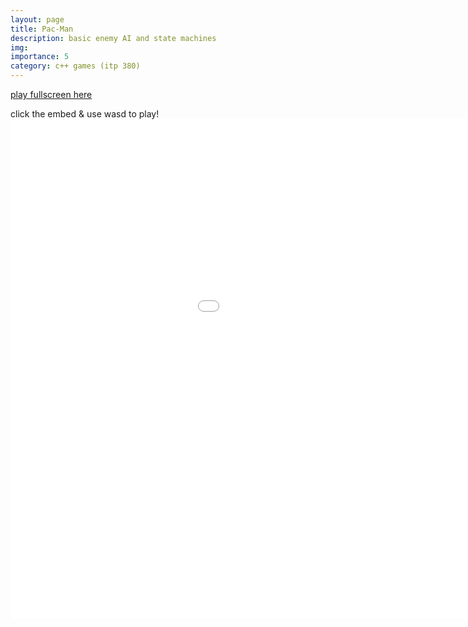 ```yaml
---
layout: page
title: Pac-Man
description: basic enemy AI and state machines
img:
importance: 5
category: c++ games (itp 380)
---
```


<a href="../../games/pacman.html" target="_blank">play fullscreen here</a>

click the embed & use wasd to play!
<embed type="text/html" src="../../games/pacman.html"  width="1200" height="800">
